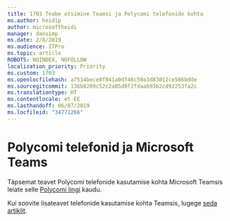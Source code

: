 ```yaml
---
title: 1703 Teabe otsimine Teamsi ja Polycomi telefonide kohta
ms.author: heidip
author: microsoftheidi
manager: dansimp
ms.date: 2/8/2019
ms.audience: ITPro
ms.topic: article
ROBOTS: NOINDEX, NOFOLLOW
localization_priority: Priority
ms.custom: 1703
ms.openlocfilehash: a7514bece0f841a0df46c50a3d83012ce586bdde
ms.sourcegitcommit: 136b8209c52c2a05d0f2fdaab93b2cd92253fa2c
ms.translationtype: HT
ms.contentlocale: et-EE
ms.lasthandoff: 06/07/2019
ms.locfileid: "34771266"
---
```

# <a name="polycom-phones-and-microsoft-teams"></a>Polycomi telefonid ja Microsoft Teams

Täpsemat teavet Polycomi telefonide kasutamise kohta Microsoft Teamsis leiate selle [Polycomi lingi](http://www.polycom.com/content/dam/polycom/common/documents/faqs/polycom-phones-and-microsoft-teams-faq-enus.pdf) kaudu.

Kui soovite lisateavet telefonide kasutamise kohta Teamsis, lugege [seda artiklit](https://docs.microsoft.com/microsoftteams/phones-for-teams).
